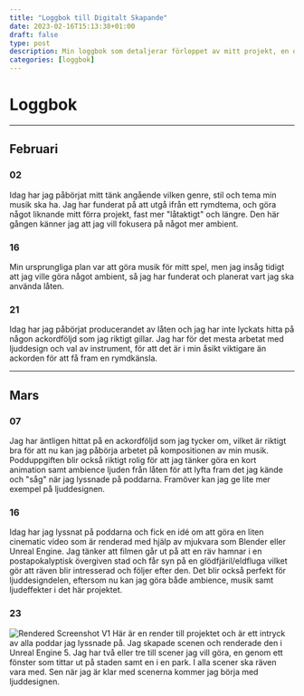 ```yaml
---
title: "Loggbok till Digitalt Skapande"
date: 2023-02-16T15:13:38+01:00
draft: false
type: post
description: Min loggbok som detaljerar förloppet av mitt projekt, en orkester.
categories: [loggbok]
---
```


# Loggbok
___
## Februari

### 02
Idag har jag påbörjat mitt tänk angående vilken genre, stil och tema min musik ska ha.
Jag har funderat på att utgå ifrån ett rymdtema, och göra något liknande mitt förra projekt, fast mer "låtaktigt" och längre.
Den här gången känner jag att jag vill fokusera på något mer ambient.

### 16

Min ursprungliga plan var att göra musik för mitt spel, men jag insåg tidigt att jag ville göra något ambient, så jag har funderat och planerat
vart jag ska använda låten.

### 21

Idag har jag påbörjat producerandet av låten och jag har inte lyckats hitta på någon ackordföljd som jag riktigt gillar.
Jag har för det mesta arbetat med ljuddesign och val av instrument, för att det är i min åsikt viktigare än ackorden för att få fram en rymdkänsla.
___
## Mars

### 07

Jag har äntligen hittat på en ackordföljd som jag tycker om, vilket är riktigt bra för att nu kan jag påbörja arbetet på kompositionen av min musik.
Podduppgiften blir också riktigt rolig för att jag tänker göra en kort animation samt ambience ljuden från låten för att lyfta fram det jag kände och "såg"
när jag lyssnade på poddarna. Framöver kan jag ge lite mer exempel på ljuddesignen.

### 16

<!-- <audio controls="controls" class="w-full px-4">
  <source type="audio/wav" src="/audio/ambientorchestrav1.wav"></source>
  <p>Your browser does not support the audio element.</p>
</audio> -->
Idag har jag lyssnat på poddarna och fick en idé om att göra en liten cinematic video som är renderad med hjälp av mjukvara som Blender eller Unreal Engine.
Jag tänker att filmen går ut på att en räv hamnar i en postapokalyptisk övergiven stad och får syn på en glödfjäril/eldfluga vilket gör att räven blir intresserad och följer efter den.
Det blir också perfekt för ljuddesigndelen, eftersom nu kan jag göra både ambience, musik samt ljudeffekter i det här projektet.

### 23
![Rendered Screenshot V1](/images/Render1.png "Render 1")
Här är en render till projektet och är ett intryck av alla poddar jag lyssnade på. Jag skapade scenen och renderade den i Unreal Engine 5.
Jag har två eller tre till scener jag vill göra, en genom ett fönster som tittar ut på staden samt en i en park. I alla scener ska räven vara med.
Sen när jag är klar med scenerna kommer jag börja med ljuddesignen.